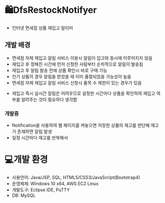 # 🛍️DfsRestockNotifyer
 - 인터넷 면세점 상품 재입고 알리미

## 개발 배경
 - 면세점 자체 재입고 알림 서비스 이용시 알림이 입고와 동시에 이루어지지 않음
 - 재입고 후 정해진 시간에 먼저 신청한 사람부터 순차적으로 알림이 발송됩
 - 재입고 후 알림 발송 전에 상품 확인시 바로 구매 가능
 - 인기 상품의 경우 알림을 받았을 때 이미 품절되었을 가능성이 높음
 - 면세점 자체 재입고 알림 서비스 신청시 품목 수 제한이 있는 경우가 있음
 * 재입고 즉시 실시간 알림은 어려우므로 설정한 시간마다 상품을 확인하여 재입고 여부를 알려주는 것이 필요하다 생각함

### 개발중
 - Notification을 사용하여 웹 페이지를 켜놓으면 저장한 상품의 재고를 판단해 재고가 존재하면 알림 발생
 - 일정 시간마다 재고를 반복해서 

# ️💻개발 환경
 - 사용언어: Java/JSP, SQL, HTML5/CSS3/JavaScript(Bootstrap4)
 - 운영체제: Windows 10 x64, AWS EC2 Linux
 - 개발도구: Eclipse IDE, PuTTY
 - DB: MySQL 
